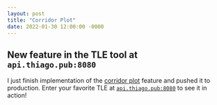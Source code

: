 ```yaml
---
layout: post
title: "Corridor Plot"
date: 2022-01-30 12:00:00 -0000
---
```


## New feature in the TLE tool at `api.thiago.pub:8080`

I just finish implementation of the [corridor plot](/2022/01/28/orekit.html#corridor)
feature and pushed it to production. Enter your favorite TLE at [`api.thiago.pub:8080`](http://api.thiago.pub:8080)
to see it in action!
